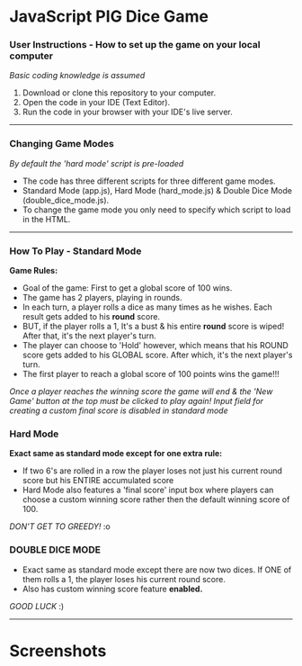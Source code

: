# JavaScript PIG Dice Game

### User Instructions - How to set up the game on your local computer

*Basic coding knowledge is assumed*
1. Download or clone this repository to your computer.
2. Open the code in your IDE (Text Editor).
3. Run the code in your browser with your IDE's live server.
---

### Changing Game Modes

*By default the 'hard mode' script is pre-loaded*
- The code has three different scripts for three different game modes.
- Standard Mode (app.js), Hard Mode (hard_mode.js) & Double Dice Mode (double_dice_mode.js).
- To change the game mode you only need to specify which script to load in the HTML.
---

### How To Play - Standard Mode

**Game Rules:**
- Goal of the game: First to get a global score of 100 wins.
- The game has 2 players, playing in rounds.
- In each turn, a player rolls a dice as many times as he wishes. Each result gets added to his **round** score.
- BUT, if the player rolls a 1, It's a bust & his entire **round** score is wiped! After that, it's the next player's turn.
- The player can choose to 'Hold' however, which means that his ROUND score gets added to his GLOBAL score. After which, it's the next player's turn.
- The first player to reach a global score of 100 points wins the game!!!

*Once a player reaches the winning score the game will end & the 'New Game' button at the top must be clicked to play again!*
*Input field for creating a custom final score is disabled in standard mode*

### Hard Mode

**Exact same as standard mode except for one extra rule:**
- If two 6's are rolled in a row the player loses not just his current round score but his ENTIRE accumulated score
- Hard Mode also features a 'final score' input box where players can choose a custom winning score rather then the default winning score of 100.

*DON'T GET TO GREEDY!* :o

### DOUBLE DICE MODE

- Exact same as standard mode except there are now two dices. If ONE of them rolls a 1, the player loses his current round score.
- Also has custom winning score feature **enabled.**

*GOOD LUCK* :)

---
# Screenshots


